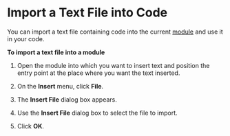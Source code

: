 
# Import a Text File into Code

You can import a text file containing code into the current  [module](b8bdf64f-5920-1ae9-16d0-b26d09524a30.md) and use it in your code.

 **To import a text file into a module**




1. Open the module into which you want to insert text and position the entry point at the place where you want the text inserted.
    
2. On the  **Insert** menu, click **File**.
    
3. The  **Insert File** dialog box appears.
    
4. Use the  **Insert File** dialog box to select the file to import.
    
5. Click  **OK**.
    

